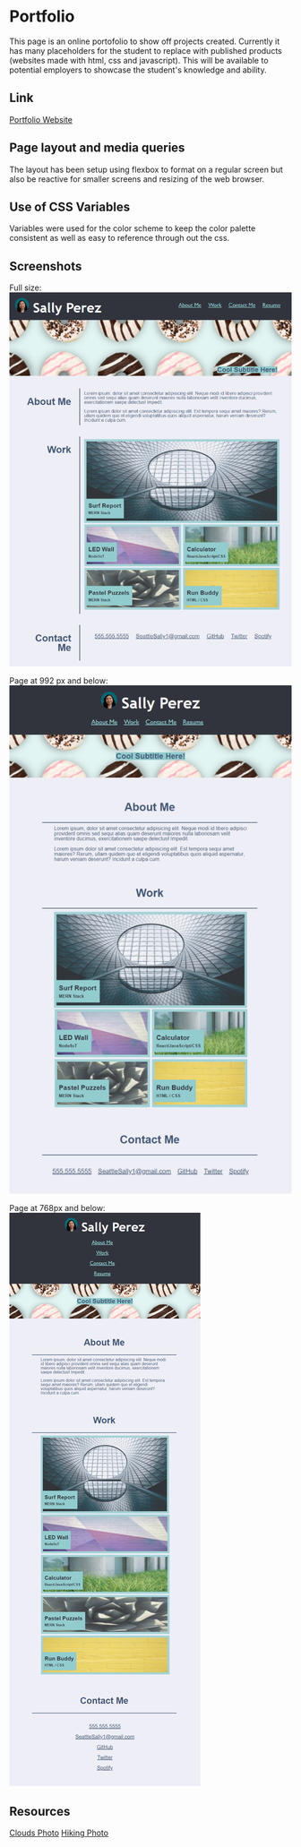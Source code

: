 # Portfolio
This page is an online portofolio to show off projects created. Currently it has many placeholders for the student to replace with published products (websites made with html, css and javascript). This will be available to potential employers to showcase the student's knowledge and ability. 

## Link
[Portfolio Website](https://seattlesal.github.io/Portfolio/)

## Page layout and media queries
The layout has been setup using flexbox to format on a regular screen but also be reactive for smaller screens and resizing of the web browser.

## Use of CSS Variables
Variables were used for the color scheme to keep the color palette consistent as well as easy to reference through out the css.

## Screenshots
Full size:
![Portfolio screenshot fullsize](./assets/images/screencapture-full-size.png)

Page at 992 px and below:
![Portfolio screenshot at 992px](./assets/images/screencapture-992.png)

Page at 768px and below:
![Portfolio screenshot at 768px](./assets/images/screencapture-768.png)

## Resources
[Clouds Photo](./https://www.pexels.com/photo/atmosphere-background-beautiful-blue-531756/)
[Hiking Photo](https://www.pexels.com/photo/group-of-person-walking-in-mountain-1365425/)